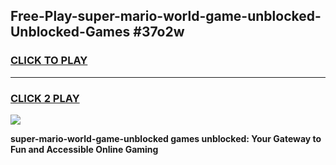 
## Free-Play-super-mario-world-game-unblocked-Unblocked-Games #37o2w
<h3>
<a href="https://news.freeplayer.one?title=super-mario-world-game-unblocked&ref=8M">CLICK TO PLAY</a></h3>
<hr>

<h3>
<a href="https://news.freeplayer.one?title=super-mario-world-game-unblocked&ref=8M">CLICK 2 PLAY</a>
  
</h3>

<a href="https://news.freeplayer.one?title=super-mario-world-game-unblocked&ref=8M"><img src="https://clearcache.store/games.png"></a>


**super-mario-world-game-unblocked games unblocked: Your Gateway to Fun and Accessible Online Gaming**
